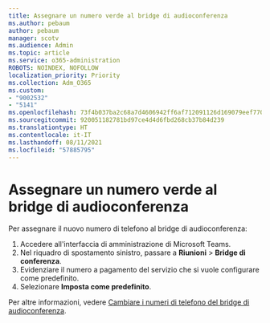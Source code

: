 ```yaml
---
title: Assegnare un numero verde al bridge di audioconferenza
ms.author: pebaum
author: pebaum
manager: scotv
ms.audience: Admin
ms.topic: article
ms.service: o365-administration
ROBOTS: NOINDEX, NOFOLLOW
localization_priority: Priority
ms.collection: Adm_O365
ms.custom:
- "9002532"
- "5141"
ms.openlocfilehash: 73f4b037ba2c68a7d4606942ff6af712091126d169079eef77007712959f58b5
ms.sourcegitcommit: 920051182781bd97ce4d4d6fbd268cb37b84d239
ms.translationtype: HT
ms.contentlocale: it-IT
ms.lasthandoff: 08/11/2021
ms.locfileid: "57885795"
---
```

# <a name="assign-a-toll-free-number-to-your-audio-conferencing-bridge"></a>Assegnare un numero verde al bridge di audioconferenza

Per assegnare il nuovo numero di telefono al bridge di audioconferenza:

1. Accedere all'interfaccia di amministrazione di Microsoft Teams.
1. Nel riquadro di spostamento sinistro, passare a **Riunioni** > **Bridge di conferenza**.
1. Evidenziare il numero a pagamento del servizio che si vuole configurare come predefinito.
1. Selezionare **Imposta come predefinito**.

Per altre informazioni, vedere [Cambiare i numeri di telefono del bridge di audioconferenza](https://docs.microsoft.com/MicrosoftTeams/change-the-phone-numbers-on-your-audio-conferencing-bridge).
